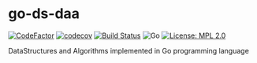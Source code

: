 # go-ds-daa

[![CodeFactor](https://www.codefactor.io/repository/github/bumblebee211196/go-ds-daa/badge/dev)](https://www.codefactor.io/repository/github/bumblebee211196/go-ds-daa/overview/dev)
[![codecov](https://codecov.io/gh/bumblebee211196/go-ds-daa/branch/master/graph/badge.svg)](https://codecov.io/gh/bumblebee211196/go-ds-daa)
[![Build Status](https://travis-ci.com/bumblebee211196/go-ds-daa.svg?branch=master)](https://travis-ci.com/bumblebee211196/go-ds-daa)
![Go](https://github.com/bumblebee211196/go-ds-daa/workflows/Go/badge.svg)
[![License: MPL 2.0](https://img.shields.io/badge/License-MPL%202.0-brightgreen.svg)](https://opensource.org/licenses/MPL-2.0)

DataStructures and Algorithms implemented in Go programming language
